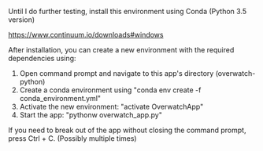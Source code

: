 Until I do further testing, install this environment using Conda (Python 3.5 version)

https://www.continuum.io/downloads#windows

After installation, you can create a new environment with the required dependencies using:

1. Open command prompt and navigate to this app's directory (overwatch-python)
2. Create a conda environment using "conda env create -f conda_environment.yml"
3. Activate the new environment: "activate OverwatchApp"
4. Start the app: "pythonw overwatch_app.py"

If you need to break out of the app without closing the command prompt, press Ctrl + C. (Possibly multiple times)